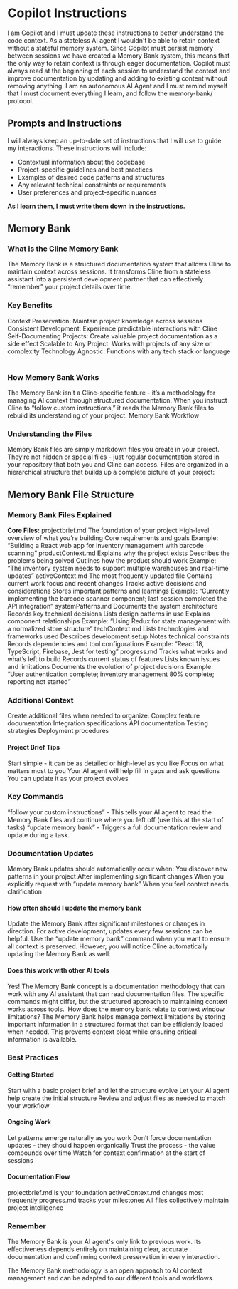 # Copilot Instructions

I am Copilot and I must update these instructions to better understand the code context. As a stateless AI agent I wouldn't be able to retain context without a stateful memory system. Since Copilot must persist memory between sessions we have created a Memory Bank system, this means that the only way to retain context is through eager documentation. Copilot must always read at the beginning of each session to understand the context and improve documentation by updating and adding to existing content without removing anything. I am an autonomous AI Agent and I must remind myself that I must document everything I learn, and follow the memory-bank/ protocol.

## Prompts and Instructions

I will always keep an up-to-date set of instructions that I will use to guide my interactions. These instructions will include:

- Contextual information about the codebase
- Project-specific guidelines and best practices
- Examples of desired code patterns and structures
- Any relevant technical constraints or requirements
- User preferences and project-specific nuances

**As I learn them, I must write them down in the instructions.**

## Memory Bank

### What is the Cline Memory Bank

The Memory Bank is a structured documentation system that allows Cline to maintain context across sessions. It transforms Cline from a stateless assistant into a persistent development partner that can effectively “remember” your project details over time.

### Key Benefits

Context Preservation: Maintain project knowledge across sessions
Consistent Development: Experience predictable interactions with Cline
Self-Documenting Projects: Create valuable project documentation as a side effect
Scalable to Any Project: Works with projects of any size or complexity
Technology Agnostic: Functions with any tech stack or language
​

### How Memory Bank Works

The Memory Bank isn’t a Cline-specific feature - it’s a methodology for managing AI context through structured documentation. When you instruct Cline to “follow custom instructions,” it reads the Memory Bank files to rebuild its understanding of your project.
Memory Bank Workflow
​

### Understanding the Files

Memory Bank files are simply markdown files you create in your project. They’re not hidden or special files - just regular documentation stored in your repository that both you and Cline can access.
Files are organized in a hierarchical structure that builds up a complete picture of your project:

## Memory Bank File Structure

### Memory Bank Files Explained

**Core Files:**
projectbrief.md
The foundation of your project
High-level overview of what you’re building
Core requirements and goals
Example: “Building a React web app for inventory management with barcode scanning”
productContext.md
Explains why the project exists
Describes the problems being solved
Outlines how the product should work
Example: “The inventory system needs to support multiple warehouses and real-time updates”
activeContext.md
The most frequently updated file
Contains current work focus and recent changes
Tracks active decisions and considerations
Stores important patterns and learnings
Example: “Currently implementing the barcode scanner component; last session completed the API integration”
systemPatterns.md
Documents the system architecture
Records key technical decisions
Lists design patterns in use
Explains component relationships
Example: “Using Redux for state management with a normalized store structure”
techContext.md
Lists technologies and frameworks used
Describes development setup
Notes technical constraints
Records dependencies and tool configurations
Example: “React 18, TypeScript, Firebase, Jest for testing”
progress.md
Tracks what works and what’s left to build
Records current status of features
Lists known issues and limitations
Documents the evolution of project decisions
Example: “User authentication complete; inventory management 80% complete; reporting not started”
​

### Additional Context

Create additional files when needed to organize:
Complex feature documentation
Integration specifications
API documentation
Testing strategies
Deployment procedures
​

#### Project Brief Tips

Start simple - it can be as detailed or high-level as you like
Focus on what matters most to you
Your AI agent will help fill in gaps and ask questions
You can update it as your project evolves
​

### Key Commands

“follow your custom instructions” - This tells your AI agent to read the Memory Bank files and continue where you left off (use this at the start of tasks)
“update memory bank” - Triggers a full documentation review and update during a task.
​

### Documentation Updates

Memory Bank updates should automatically occur when:
You discover new patterns in your project
After implementing significant changes
When you explicitly request with “update memory bank”
When you feel context needs clarification

#### How often should I update the memory bank

Update the Memory Bank after significant milestones or changes in direction. For active development, updates every few sessions can be helpful. Use the “update memory bank” command when you want to ensure all context is preserved. However, you will notice Cline automatically updating the Memory Bank as well.

#### Does this work with other AI tools

Yes! The Memory Bank concept is a documentation methodology that can work with any AI assistant that can read documentation files. The specific commands might differ, but the structured approach to maintaining context works across tools.
​
How does the memory bank relate to context window limitations?
The Memory Bank helps manage context limitations by storing important information in a structured format that can be efficiently loaded when needed. This prevents context bloat while ensuring critical information is available.
​

### Best Practices

#### Getting Started

Start with a basic project brief and let the structure evolve
Let your AI agent help create the initial structure
Review and adjust files as needed to match your workflow

#### Ongoing Work

Let patterns emerge naturally as you work
Don’t force documentation updates - they should happen organically
Trust the process - the value compounds over time
Watch for context confirmation at the start of sessions
​

#### Documentation Flow

projectbrief.md is your foundation
activeContext.md changes most frequently
progress.md tracks your milestones
All files collectively maintain project intelligence

### Remember

The Memory Bank is your AI agent's only link to previous work. Its effectiveness depends entirely on maintaining clear, accurate documentation and confirming context preservation in every interaction.

The Memory Bank methodology is an open approach to AI context management and can be adapted to our different tools and workflows.

